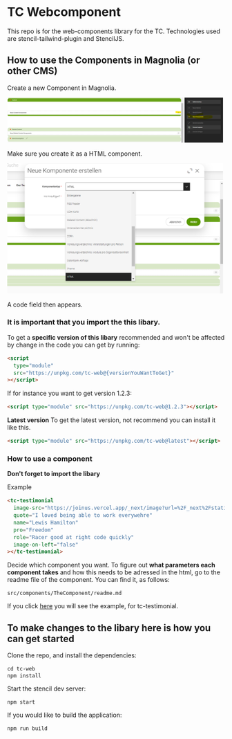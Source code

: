 # TC Webcomponent

This repo is for the web-components library for the TC. Technologies used are stencil-tailwind-plugin and StencilJS.

## How to use the Components in Magnolia (or other CMS)

Create a new Component in Magnolia.

<img src="ReadMeImages\Add_Component_Magnolia.png" alt="Adding a component in Magnolia" width="500"/>

Make sure you create it as a HTML component.

<img src="ReadMeImages\HTML_Select.png" alt="Make sure to select a HTML Component" width="500"/>

A code field then appears.

### It is important that you import the this libary.

To get a **specific version of this libary** recommended and won't be affected by change in the code you can get by running:

```html
<script
  type="module"
  src="https://unpkg.com/tc-web@{versionYouWantToGet}"
></script>
```

If for instance you want to get version 1.2.3:

```html
<script type="module" src="https://unpkg.com/tc-web@1.2.3"></script>
```

**Latest version**
To get the latest version, not recommend you can install it like this.

```html
<script type="module" src="https://unpkg.com/tc-web@latest"></script>
```

### How to use a component

**Don't forget to import the libary**

Example

```html
<tc-testimonial
  image-src="https://joinus.vercel.app/_next/image?url=%2F_next%2Fstatic%2Fmedia%2Fpascal.cd3140df.jpg&w=1920&q=75"
  quote="I loved being able to work everywehre"
  name="Lewis Hamilton"
  pro="Freedom"
  role="Racer good at right code quickly"
  image-on-left="false"
></tc-testimonial>
```

Decide which component you want.
To figure out **what parameters each component takes** and how this needs to be adressed in the html, go to the readme file of the component.
You can find it, as follows:

```
src/components/TheComponent/readme.md
```

If you click [here](src\components\tc-testimonial\readme.md) you will see the example, for tc-testimonial.

## To make changes to the libary here is how you can get started

Clone the repo, and install the dependencies:

```shell
cd tc-web
npm install
```

Start the stencil dev server:

```shell
npm start
```

If you would like to build the application:

```shell
npm run build
```
